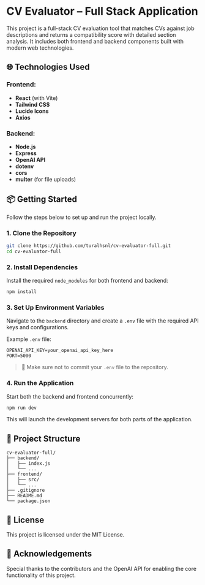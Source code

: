 # CV Evaluator – Full Stack Application

This project is a full-stack CV evaluation tool that matches CVs against job descriptions and returns a compatibility score with detailed section analysis. It includes both frontend and backend components built with modern web technologies.

## 🌐 Technologies Used

### Frontend:
- **React** (with Vite)
- **Tailwind CSS**
- **Lucide Icons**
- **Axios**

### Backend:
- **Node.js**
- **Express**
- **OpenAI API**
- **dotenv**
- **cors**
- **multer** (for file uploads)

## 📦 Getting Started

Follow the steps below to set up and run the project locally.

### 1. Clone the Repository

```bash
git clone https://github.com/turalhsnl/cv-evaluator-full.git
cd cv-evaluator-full
```

### 2. Install Dependencies

Install the required `node_modules` for both frontend and backend:

```bash
npm install
```

### 3. Set Up Environment Variables

Navigate to the `backend` directory and create a `.env` file with the required API keys and configurations.

Example `.env` file:

```env
OPENAI_API_KEY=your_openai_api_key_here
PORT=5000
```

> 🔐 Make sure not to commit your `.env` file to the repository.

### 4. Run the Application

Start both the backend and frontend concurrently:

```bash
npm run dev
```

This will launch the development servers for both parts of the application.

## 📁 Project Structure

```
cv-evaluator-full/
├── backend/
│   ├── index.js
│   └── ...
├── frontend/
│   ├── src/
│   └── ...
├── .gitignore
├── README.md
└── package.json
```

## 📄 License

This project is licensed under the MIT License.

## 🙌 Acknowledgements

Special thanks to the contributors and the OpenAI API for enabling the core functionality of this project.
